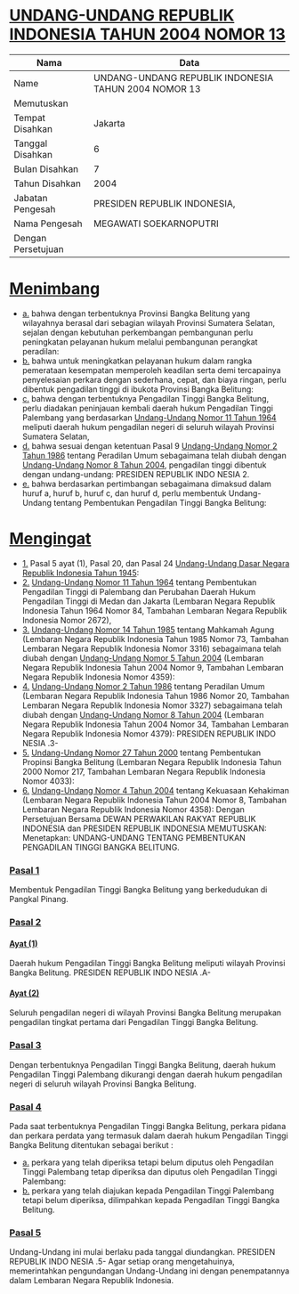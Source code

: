 # [UNDANG-UNDANG REPUBLIK INDONESIA TAHUN 2004 NOMOR 13](http://example.org/legal/document/uu/2004/13)

| Nama | Data |
| ------ | ----- |
|Name|UNDANG-UNDANG REPUBLIK INDONESIA TAHUN 2004 NOMOR 13|
|Memutuskan||
|Tempat Disahkan|Jakarta|
|Tanggal Disahkan|6|
|Bulan Disahkan|7|
|Tahun Disahkan|2004|
|Jabatan Pengesah|PRESIDEN REPUBLIK INDONESIA,|
|Nama Pengesah|MEGAWATI SOEKARNOPUTRI|
|Dengan Persetujuan||
# [Menimbang](http://example.org/legal/document/uu/2004/13/menimbang)

* [a.](http://example.org/legal/document/uu/2004/13/menimbang/point/a) bahwa dengan terbentuknya Provinsi Bangka Belitung yang wilayahnya berasal dari sebagian wilayah Provinsi Sumatera Selatan, sejalan dengan kebutuhan perkembangan pembangunan perlu peningkatan pelayanan hukum melalui pembangunan perangkat peradilan:
* [b.](http://example.org/legal/document/uu/2004/13/menimbang/point/b) bahwa untuk meningkatkan pelayanan hukum dalam rangka pemerataan kesempatan memperoleh keadilan serta demi tercapainya penyelesaian perkara dengan sederhana, cepat, dan biaya ringan, perlu dibentuk pengadilan tinggi di ibukota Provinsi Bangka Belitung:
* [c.](http://example.org/legal/document/uu/2004/13/menimbang/point/c) bahwa dengan terbentuknya Pengadilan Tinggi Bangka Belitung, perlu diadakan peninjauan kembali daerah hukum Pengadilan Tinggi Palembang yang berdasarkan [Undang-Undang Nomor 11 Tahun 1964](http://example.org/legal/document/uu/1964/11) meliputi daerah hukum pengadilan negeri di seluruh wilayah Provinsi Sumatera Selatan,
* [d.](http://example.org/legal/document/uu/2004/13/menimbang/point/d) bahwa sesuai dengan ketentuan Pasal 9 [Undang-Undang Nomor 2 Tahun 1986](http://example.org/legal/document/uu/1986/2) tentang Peradilan Umum sebagaimana telah diubah dengan [Undang-Undang Nomor 8 Tahun 2004](http://example.org/legal/document/uu/2004/8), pengadilan tinggi dibentuk dengan undang-undang: PRESIDEN REPUBLIK INDO NESIA 2.
* [e.](http://example.org/legal/document/uu/2004/13/menimbang/point/e) bahwa berdasarkan pertimbangan sebagaimana dimaksud dalam huruf a, huruf b, huruf c, dan huruf d, perlu membentuk Undang- Undang tentang Pembentukan Pengadilan Tinggi Bangka Belitung:
# [Mengingat](http://example.org/legal/document/uu/2004/13/mengingat)

* [1.](http://example.org/legal/document/uu/2004/13/mengingat/point/0001) Pasal 5 ayat (1), Pasal 20, dan Pasal 24 [Undang-Undang Dasar Negara Republik Indonesia Tahun 1945](http://example.org/legal/document/uu):
* [2.](http://example.org/legal/document/uu/2004/13/mengingat/point/0002) [Undang-Undang Nomor 11 Tahun 1964](http://example.org/legal/document/uu/1964/11) tentang Pembentukan Pengadilan Tinggi di Palembang dan Perubahan Daerah Hukum Pengadilan Tinggi di Medan dan Jakarta (Lembaran Negara Republik Indonesia Tahun 1964 Nomor 84, Tambahan Lembaran Negara Republik Indonesia Nomor 2672),
* [3.](http://example.org/legal/document/uu/2004/13/mengingat/point/0003) [Undang-Undang Nomor 14 Tahun 1985](http://example.org/legal/document/uu/1985/14) tentang Mahkamah Agung (Lembaran Negara Republik Indonesia Tahun 1985 Nomor 73, Tambahan Lembaran Negara Republik Indonesia Nomor 3316) sebagaimana telah diubah dengan [Undang-Undang Nomor 5 Tahun 2004](http://example.org/legal/document/uu/2004/5) (Lembaran Negara Republik Indonesia Tahun 2004 Nomor 9, Tambahan Lembaran Negara Republik Indonesia Nomor 4359):
* [4.](http://example.org/legal/document/uu/2004/13/mengingat/point/0004) [Undang-Undang Nomor 2 Tahun 1986](http://example.org/legal/document/uu/1986/2) tentang Peradilan Umum (Lembaran Negara Republik Indonesia Tahun 1986 Nomor 20, Tambahan Lembaran Negara Republik Indonesia Nomor 3327) sebagaimana telah diubah dengan [Undang-Undang Nomor 8 Tahun 2004](http://example.org/legal/document/uu/2004/8) (Lembaran Negara Republik Indonesia Tahun 2004 Nomor 34, Tambahan Lembaran Negara Republik Indonesia Nomor 4379): PRESIDEN REPUBLIK INDO NESIA .3-
* [5.](http://example.org/legal/document/uu/2004/13/mengingat/point/0005) [Undang-Undang Nomor 27 Tahun 2000](http://example.org/legal/document/uu/2000/27) tentang Pembentukan Propinsi Bangka Belitung (Lembaran Negara Republik Indonesia Tahun 2000 Nomor 217, Tambahan Lembaran Negara Republik Indonesia Nomor 4033):
* [6.](http://example.org/legal/document/uu/2004/13/mengingat/point/0006) [Undang-Undang Nomor 4 Tahun 2004](http://example.org/legal/document/uu/2004/4) tentang Kekuasaan Kehakiman (Lembaran Negara Republik Indonesia Tahun 2004 Nomor 8, Tambahan Lembaran Negara Republik Indonesia Nomor 4358): Dengan Persetujuan Bersama DEWAN PERWAKILAN RAKYAT REPUBLIK INDONESIA dan PRESIDEN REPUBLIK INDONESIA MEMUTUSKAN: Menetapkan: UNDANG-UNDANG TENTANG PEMBENTUKAN PENGADILAN TINGGI BANGKA BELITUNG.

### [Pasal 1](http://example.org/legal/document/uu/2004/13/pasal/0001)
Membentuk Pengadilan Tinggi Bangka Belitung yang berkedudukan di Pangkal Pinang.


### [Pasal 2](http://example.org/legal/document/uu/2004/13/pasal/0002)

#### [Ayat (1)](http://example.org/legal/document/uu/2004/13/pasal/0002/version/20040706/ayat/0001)
Daerah hukum Pengadilan Tinggi Bangka Belitung meliputi wilayah Provinsi Bangka Belitung. PRESIDEN REPUBLIK INDO NESIA .A-

#### [Ayat (2)](http://example.org/legal/document/uu/2004/13/pasal/0002/version/20040706/ayat/0002)
Seluruh pengadilan negeri di wilayah Provinsi Bangka Belitung merupakan pengadilan tingkat pertama dari Pengadilan Tinggi Bangka Belitung.


### [Pasal 3](http://example.org/legal/document/uu/2004/13/pasal/0003)
Dengan terbentuknya Pengadilan Tinggi Bangka Belitung, daerah hukum Pengadilan Tinggi Palembang dikurangi dengan daerah hukum pengadilan negeri di seluruh wilayah Provinsi Bangka Belitung.


### [Pasal 4](http://example.org/legal/document/uu/2004/13/pasal/0004)
Pada saat terbentuknya Pengadilan Tinggi Bangka Belitung, perkara pidana dan perkara perdata yang termasuk dalam daerah hukum Pengadilan Tinggi Bangka Belitung ditentukan sebagai berikut :
* [a.](http://example.org/legal/document/uu/2004/13/pasal/0004/version/20040706/point/a) perkara yang telah diperiksa tetapi belum diputus oleh Pengadilan Tinggi Palembang tetap diperiksa dan diputus oleh Pengadilan Tinggi Palembang:
* [b.](http://example.org/legal/document/uu/2004/13/pasal/0004/version/20040706/point/b) perkara yang telah diajukan kepada Pengadilan Tinggi Palembang tetapi belum diperiksa, dilimpahkan kepada Pengadilan Tinggi Bangka Belitung.


### [Pasal 5](http://example.org/legal/document/uu/2004/13/pasal/0005)
Undang-Undang ini mulai berlaku pada tanggal diundangkan. PRESIDEN REPUBLIK INDO NESIA .5- Agar setiap orang mengetahuinya, memerintahkan pengundangan Undang-Undang ini dengan penempatannya dalam Lembaran Negara Republik Indonesia.
